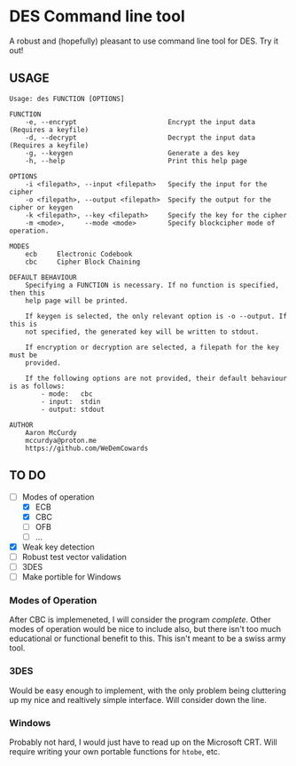 # DES Command line tool

A robust and (hopefully) pleasant to use command line tool for DES. Try it out!

## USAGE

```
Usage: des FUNCTION [OPTIONS]

FUNCTION
    -e, --encrypt                       Encrypt the input data (Requires a keyfile)
    -d, --decrypt                       Decrypt the input data (Requires a keyfile)
    -g, --keygen                        Generate a des key
    -h, --help                          Print this help page

OPTIONS
    -i <filepath>, --input <filepath>   Specify the input for the cipher
    -o <filepath>, --output <filepath>  Specify the output for the cipher or keygen
    -k <filepath>, --key <filepath>     Specify the key for the cipher
    -m <mode>,     --mode <mode>        Specify blockcipher mode of operation.

MODES
    ecb     Electronic Codebook
    cbc     Cipher Block Chaining

DEFAULT BEHAVIOUR
    Specifying a FUNCTION is necessary. If no function is specified, then this
    help page will be printed.

    If keygen is selected, the only relevant option is -o --output. If this is
    not specified, the generated key will be written to stdout.

    If encryption or decryption are selected, a filepath for the key must be
    provided.

    If the following options are not provided, their default behaviour is as follows: 
        - mode:   cbc
        - input:  stdin
        - output: stdout

AUTHOR
    Aaron McCurdy
    mccurdya@proton.me
    https://github.com/WeDemCowards

```

## TO DO

- [ ] Modes of operation
    - [x] ECB
    - [x] CBC
    - [ ] OFB
    - [ ] ...
- [x] Weak key detection
- [ ] Robust test vector validation
- [ ] 3DES
- [ ] Make portible for Windows

### Modes of Operation
After CBC is implemeneted, I will consider the program *complete*. Other modes
of operation would be nice to include also, but there isn't too much educational
or functional benefit to this. This isn't meant to be a swiss army tool.

### 3DES
Would be easy enough to implement, with the only problem being cluttering up my
nice and realtively simple interface. Will consider down the line.

### Windows
Probably not hard, I would just have to read up on the Microsoft CRT. Will
require writing your own portable functions for `htobe`, etc.
